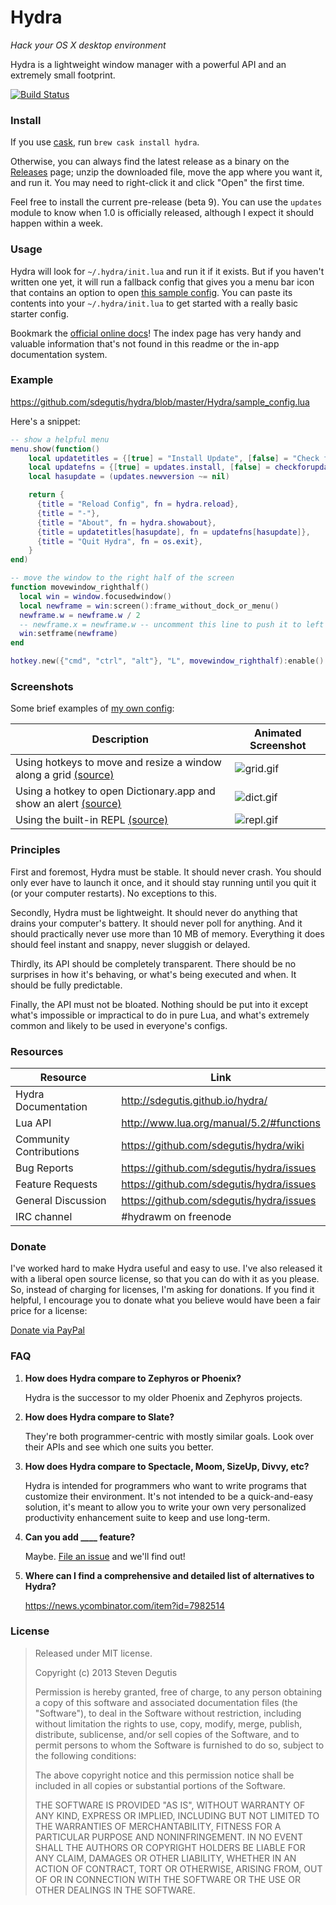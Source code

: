 # Hydra

*Hack your OS X desktop environment*

Hydra is a lightweight window manager with a powerful API and an extremely small footprint.

[![Build Status](https://travis-ci.org/sdegutis/hydra.svg?branch=master)](https://travis-ci.org/sdegutis/hydra)

### Install

If you use [cask](http://caskroom.io/), run `brew cask install hydra`.

Otherwise, you can always find the latest release as a binary on the
[Releases](https://github.com/sdegutis/hydra/releases) page; unzip the
downloaded file, move the app where you want it, and run it. You may
need to right-click it and click "Open" the first time.

Feel free to install the current pre-release (beta 9). You can use the
`updates` module to know when 1.0 is officially released, although I
expect it should happen within a week.

### Usage

Hydra will look for `~/.hydra/init.lua` and run it if it exists. But
if you haven't written one yet, it will run a fallback config that
gives you a menu bar icon that contains an option to open
[this sample config](https://github.com/sdegutis/hydra/blob/master/Hydra/sample_config.lua).
You can paste its contents into your `~/.hydra/init.lua` to get
started with a really basic starter config.

Bookmark the [official online docs](http://sdegutis.github.io/hydra/)!
The index page has very handy and valuable information that's not
found in this readme or the in-app documentation system.

### Example

https://github.com/sdegutis/hydra/blob/master/Hydra/sample_config.lua

Here's a snippet:
~~~lua
-- show a helpful menu
menu.show(function()
    local updatetitles = {[true] = "Install Update", [false] = "Check for Update..."}
    local updatefns = {[true] = updates.install, [false] = checkforupdates}
    local hasupdate = (updates.newversion ~= nil)

    return {
      {title = "Reload Config", fn = hydra.reload},
      {title = "-"},
      {title = "About", fn = hydra.showabout},
      {title = updatetitles[hasupdate], fn = updatefns[hasupdate]},
      {title = "Quit Hydra", fn = os.exit},
    }
end)

-- move the window to the right half of the screen
function movewindow_righthalf()
  local win = window.focusedwindow()
  local newframe = win:screen():frame_without_dock_or_menu()
  newframe.w = newframe.w / 2
  -- newframe.x = newframe.w -- uncomment this line to push it to left side of screen
  win:setframe(newframe)
end

hotkey.new({"cmd", "ctrl", "alt"}, "L", movewindow_righthalf):enable()
~~~

### Screenshots

Some brief examples of [my own config](https://github.com/sdegutis/dotfiles/blob/osx/home/.hydra/init.lua):

| Description                                                                                                                                     | Animated Screenshot                                                                       |
|-------------------------------------------------------------------------------------------------------------------------------------------------|-------------------------------------------------------------------------------------------|
| Using hotkeys to move and resize a window along a grid [(source)](https://github.com/sdegutis/dotfiles/blob/osx/home/.hydra/init.lua#L43-L50)   | ![grid.gif](https://raw.githubusercontent.com/sdegutis/hydra/master/screenshots/grid.gif) |
| Using a hotkey to open Dictionary.app and show an alert [(source)](https://github.com/sdegutis/dotfiles/blob/osx/home/.hydra/init.lua#L20-L25)  | ![dict.gif](https://raw.githubusercontent.com/sdegutis/hydra/master/screenshots/dict.gif) |
| Using the built-in REPL [(source)](https://github.com/sdegutis/dotfiles/blob/osx/home/.hydra/init.lua#L53)                                      | ![repl.gif](https://raw.githubusercontent.com/sdegutis/hydra/master/screenshots/repl.gif) |

### Principles

First and foremost, Hydra must be stable. It should never crash. You
should only ever have to launch it once, and it should stay running
until you quit it (or your computer restarts). No exceptions to this.

Secondly, Hydra must be lightweight. It should never do anything that
drains your computer's battery. It should never poll for anything. And
it should practically never use more than 10 MB of memory. Everything
it does should feel instant and snappy, never sluggish or delayed.

Thirdly, its API should be completely transparent. There should be no
surprises in how it's behaving, or what's being executed and when. It
should be fully predictable.

Finally, the API must not be bloated. Nothing should be put into it
except what's impossible or impractical to do in pure Lua, and what's
extremely common and likely to be used in everyone's configs.

### Resources

Resource                 | Link
-------------------------|------------------------------------------
Hydra Documentation      | http://sdegutis.github.io/hydra/
Lua API                  | http://www.lua.org/manual/5.2/#functions
Community Contributions  | https://github.com/sdegutis/hydra/wiki
Bug Reports              | https://github.com/sdegutis/hydra/issues
Feature Requests         | https://github.com/sdegutis/hydra/issues
General Discussion       | https://github.com/sdegutis/hydra/issues
IRC channel              | #hydrawm on freenode

### Donate

I've worked hard to make Hydra useful and easy to use. I've also
released it with a liberal open source license, so that you can do
with it as you please. So, instead of charging for licenses, I'm
asking for donations. If you find it helpful, I encourage you to
donate what you believe would have been a fair price for a license:

[Donate via PayPal](https://www.paypal.com/cgi-bin/webscr?business=sbdegutis@gmail.com&cmd=_donations&item_name=Hydra.app%20donation)

### FAQ

1. **How does Hydra compare to Zephyros or Phoenix?**

   Hydra is the successor to my older Phoenix and Zephyros projects.

2. **How does Hydra compare to Slate?**

   They're both programmer-centric with mostly similar goals. Look
   over their APIs and see which one suits you better.

3. **How does Hydra compare to Spectacle, Moom, SizeUp, Divvy, etc?**

   Hydra is intended for programmers who want to write programs that
   customize their environment. It's not intended to be a
   quick-and-easy solution, it's meant to allow you to write your own
   very personalized productivity enhancement suite to keep and use
   long-term.

4. **Can you add ____ feature?**

   Maybe. [File an issue](https://github.com/sdegutis/hydra/issues/new) and we'll find out!

5. **Where can I find a comprehensive and detailed list of alternatives to Hydra?**

   https://news.ycombinator.com/item?id=7982514


### License

> Released under MIT license.
>
> Copyright (c) 2013 Steven Degutis
>
> Permission is hereby granted, free of charge, to any person obtaining a copy
> of this software and associated documentation files (the "Software"), to deal
> in the Software without restriction, including without limitation the rights
> to use, copy, modify, merge, publish, distribute, sublicense, and/or sell
> copies of the Software, and to permit persons to whom the Software is
> furnished to do so, subject to the following conditions:
>
> The above copyright notice and this permission notice shall be included in
> all copies or substantial portions of the Software.
>
> THE SOFTWARE IS PROVIDED "AS IS", WITHOUT WARRANTY OF ANY KIND, EXPRESS OR
> IMPLIED, INCLUDING BUT NOT LIMITED TO THE WARRANTIES OF MERCHANTABILITY,
> FITNESS FOR A PARTICULAR PURPOSE AND NONINFRINGEMENT. IN NO EVENT SHALL THE
> AUTHORS OR COPYRIGHT HOLDERS BE LIABLE FOR ANY CLAIM, DAMAGES OR OTHER
> LIABILITY, WHETHER IN AN ACTION OF CONTRACT, TORT OR OTHERWISE, ARISING FROM,
> OUT OF OR IN CONNECTION WITH THE SOFTWARE OR THE USE OR OTHER DEALINGS IN
> THE SOFTWARE.
